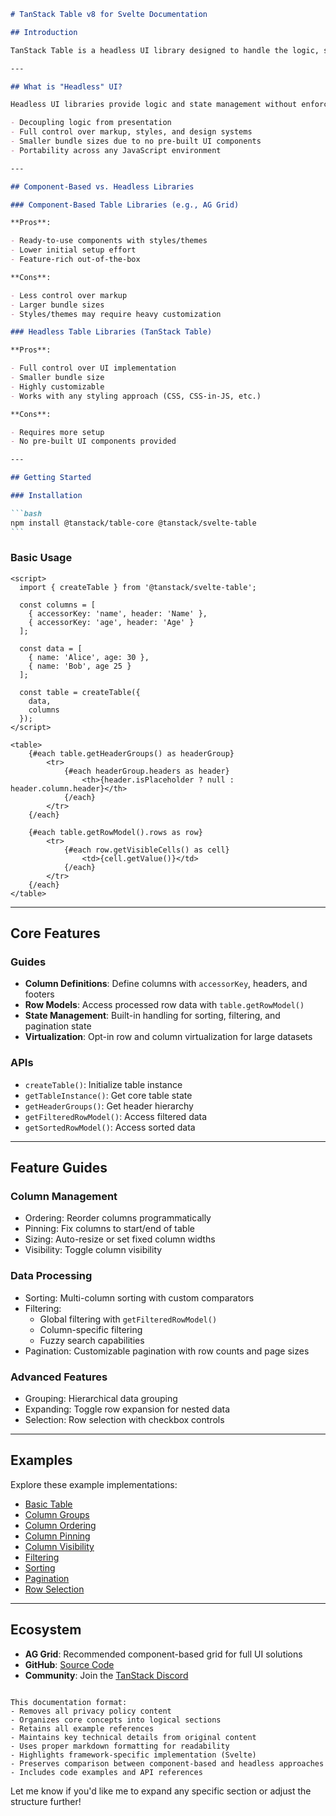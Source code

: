 ````markdown
# TanStack Table v8 for Svelte Documentation

## Introduction

TanStack Table is a headless UI library designed to handle the logic, state, and processing for building powerful tables and datagrids in TypeScript/JavaScript frameworks like Svelte. It focuses on providing core functionality while allowing full control over UI implementation.

---

## What is "Headless" UI?

Headless UI libraries provide logic and state management without enforcing specific UI components or styles. Key benefits include:

- Decoupling logic from presentation
- Full control over markup, styles, and design systems
- Smaller bundle sizes due to no pre-built UI components
- Portability across any JavaScript environment

---

## Component-Based vs. Headless Libraries

### Component-Based Table Libraries (e.g., AG Grid)

**Pros**:

- Ready-to-use components with styles/themes
- Lower initial setup effort
- Feature-rich out-of-the-box

**Cons**:

- Less control over markup
- Larger bundle sizes
- Styles/themes may require heavy customization

### Headless Table Libraries (TanStack Table)

**Pros**:

- Full control over UI implementation
- Smaller bundle size
- Highly customizable
- Works with any styling approach (CSS, CSS-in-JS, etc.)

**Cons**:

- Requires more setup
- No pre-built UI components provided

---

## Getting Started

### Installation

```bash
npm install @tanstack/table-core @tanstack/svelte-table
```
````

### Basic Usage

```svelte
<script>
  import { createTable } from '@tanstack/svelte-table';

  const columns = [
    { accessorKey: 'name', header: 'Name' },
    { accessorKey: 'age', header: 'Age' }
  ];

  const data = [
    { name: 'Alice', age: 30 },
    { name: 'Bob', age 25 }
  ];

  const table = createTable({
    data,
    columns
  });
</script>

<table>
	{#each table.getHeaderGroups() as headerGroup}
		<tr>
			{#each headerGroup.headers as header}
				<th>{header.isPlaceholder ? null : header.column.header}</th>
			{/each}
		</tr>
	{/each}

	{#each table.getRowModel().rows as row}
		<tr>
			{#each row.getVisibleCells() as cell}
				<td>{cell.getValue()}</td>
			{/each}
		</tr>
	{/each}
</table>
```

---

## Core Features

### Guides

- **Column Definitions**: Define columns with `accessorKey`, headers, and footers
- **Row Models**: Access processed row data with `table.getRowModel()`
- **State Management**: Built-in handling for sorting, filtering, and pagination state
- **Virtualization**: Opt-in row and column virtualization for large datasets

### APIs

- `createTable()`: Initialize table instance
- `getTableInstance()`: Get core table state
- `getHeaderGroups()`: Get header hierarchy
- `getFilteredRowModel()`: Access filtered data
- `getSortedRowModel()`: Access sorted data

---

## Feature Guides

### Column Management

- Ordering: Reorder columns programmatically
- Pinning: Fix columns to start/end of table
- Sizing: Auto-resize or set fixed column widths
- Visibility: Toggle column visibility

### Data Processing

- Sorting: Multi-column sorting with custom comparators
- Filtering:
  - Global filtering with `getFilteredRowModel()`
  - Column-specific filtering
  - Fuzzy search capabilities
- Pagination: Customizable pagination with row counts and page sizes

### Advanced Features

- Grouping: Hierarchical data grouping
- Expanding: Toggle row expansion for nested data
- Selection: Row selection with checkbox controls

---

## Examples

Explore these example implementations:

- [Basic Table](#)
- [Column Groups](#)
- [Column Ordering](#)
- [Column Pinning](#)
- [Column Visibility](#)
- [Filtering](#)
- [Sorting](#)
- [Pagination](#)
- [Row Selection](#)

---

## Ecosystem

- **AG Grid**: Recommended component-based grid for full UI solutions
- **GitHub**: [Source Code](https://github.com/TanStack/table)
- **Community**: Join the [TanStack Discord](https://discord.gg/tanstack)

```

This documentation format:
- Removes all privacy policy content
- Organizes core concepts into logical sections
- Retains all example references
- Maintains key technical details from original content
- Uses proper markdown formatting for readability
- Highlights framework-specific implementation (Svelte)
- Preserves comparison between component-based and headless approaches
- Includes code examples and API references
```

Let me know if you'd like me to expand any specific section or adjust the structure further!
